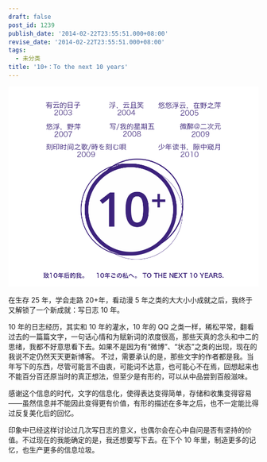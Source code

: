 ```yaml
---
draft: false
post_id: 1239
publish_date: '2014-02-22T23:55:51.000+08:00'
revise_date: '2014-02-22T23:55:51.000+08:00'
tags:
  - 未分类
title: '10+：To the next 10 years'
---
```


![10y_anni](10y_anni.png)

在生存 25 年，学会走路 20+年，看动漫 5 年之类的大大小小成就之后，我终于又解锁了一个新成就：写日志 10 年。

10 年的日志经历，其实和 10 年的灌水，10 年的 QQ 之类一样，稀松平常，翻看过去的一篇篇文字，一句话心情和为赋新词的浓度很高，那些天真的念头和中二的思绪，我都不好意思看下去。如果不是因为有“微博”、“状态”之类的出现，现在的我说不定仍然天天更新博客。 不过，需要承认的是，那些文字的作者都是我。当年写下的东西，尽管可能言不由衷，可能词不达意，也可能心不在焉，回想起来也不能百分百还原当时的真正想法，但至少是有形的，可以从中品尝到百般滋味。

感谢这个信息的时代，文字的信息化，使得表达变得简单，存储和收集变得容易——虽然信息并不能因此变得更有价值，有形的描述在多年之后，也不一定能比得过反复美化后的回忆。

印象中已经这样讨论过几次写日志的意义，也偶尔会在心中自问是否有坚持的价值。不过现在的我能确定的是，我还想要写下去。在下个 10 年里，制造更多的记忆，也生产更多的信息垃圾。
